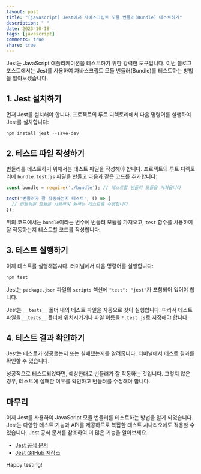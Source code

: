 ```yaml
---
layout: post
title: "[javascript] Jest에서 자바스크립트 모듈 번들러(Bundle) 테스트하기"
description: " "
date: 2023-10-18
tags: [javascript]
comments: true
share: true
---
```


Jest는 JavaScript 애플리케이션을 테스트하기 위한 강력한 도구입니다. 이번 블로그 포스트에서는 Jest를 사용하여 자바스크립트 모듈 번들러(Bundle)를 테스트하는 방법을 알아보겠습니다.

## 1. Jest 설치하기

먼저 Jest를 설치해야 합니다. 프로젝트의 루트 디렉토리에서 다음 명령어를 실행하여 Jest를 설치합니다:

```javascript
npm install jest --save-dev
```

## 2. 테스트 파일 작성하기

번들러를 테스트하기 위해서는 테스트 파일을 작성해야 합니다. 프로젝트의 루트 디렉토리에 `bundle.test.js` 파일을 만들고 다음과 같은 코드를 추가합니다:

```javascript
const bundle = require('./bundle'); // 테스트할 번들러 모듈을 가져옵니다

test('번들러가 잘 작동하는지 테스트', () => {
  // 번들링된 모듈을 사용하여 원하는 테스트를 수행합니다
});
```

위의 코드에서는 `bundle`이라는 변수에 번들러 모듈을 가져오고, `test` 함수를 사용하여 잘 작동하는지 테스트할 코드를 작성합니다.

## 3. 테스트 실행하기

이제 테스트를 실행해봅시다. 터미널에서 다음 명령어를 실행합니다:

```javascript
npm test
```

Jest는 `package.json` 파일의 `scripts` 섹션에 `"test": "jest"`가 포함되어 있어야 합니다.

Jest는 `__tests__` 폴더 내의 테스트 파일을 자동으로 찾아 실행합니다. 따라서 테스트 파일을 `__tests__` 폴더에 위치시키거나 파일 이름을 `*.test.js`로 지정해야 합니다.

## 4. 테스트 결과 확인하기

Jest는 테스트가 성공했는지 또는 실패했는지를 알려줍니다. 터미널에서 테스트 결과를 확인할 수 있습니다.

성공적으로 테스트되었다면, 예상한대로 번들러가 잘 작동하는 것입니다. 그렇지 않은 경우, 테스트에 실패한 이유를 확인하고 번들러를 수정해야 합니다.

## 마무리

이제 Jest를 사용하여 JavaScript 모듈 번들러를 테스트하는 방법을 알게 되었습니다. Jest는 다양한 테스트 기능과 API를 제공하므로 복잡한 테스트 시나리오에도 적용할 수 있습니다. Jest 공식 문서를 참조하여 더 많은 기능을 알아보세요.

- [Jest 공식 문서](https://jestjs.io/)
- [Jest GitHub 저장소](https://github.com/facebook/jest)

Happy testing!
